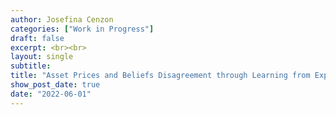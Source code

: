 ```yaml
---
author: Josefina Cenzon
categories: ["Work in Progress"]
draft: false
excerpt: <br><br>
layout: single
subtitle: 
title: "Asset Prices and Beliefs Disagreement through Learning from Experience"
show_post_date: true
date: "2022-06-01"
---
```


